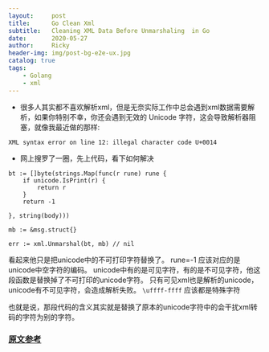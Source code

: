 ```yaml
---
layout:     post
title:      Go Clean Xml 
subtitle:   Cleaning XML Data Before Unmarshaling  in Go
date:       2020-05-27
author:     Ricky
header-img: img/post-bg-e2e-ux.jpg
catalog: true
tags:
    - Golang
    - xml
---
```



- 很多人其实都不喜欢解析xml，但是无奈实际工作中总会遇到xml数据需要解析，如果你特别不幸，你还会遇到无效的 Unicode 字符，这会导致解析器阻塞，就像我最近做的那样:


```shell script
XML syntax error on line 12: illegal character code U+0014
```


- 网上搜罗了一圈，先上代码，看下如何解决


```
bt := []byte(strings.Map(func(r rune) rune {
    if unicode.IsPrint(r) {
        return r
    }
    return -1

}, string(body)))

mb := &msg.struct{}

err := xml.Unmarshal(bt, mb) // nil

```

看起来他只是把unicode中的不可打印字符替换了。
rune=-1 应该对应的是unicode中空字符的编码。
unicode中有的是可见字符，有的是不可见字符，他这段函数是替换掉了不可打印的unicode字符。
只有可见xml也是解析的unicode，unicode有不可见字符，会造成解析失败。
```\uffff-ffff``` 应该都是特殊字符 

也就是说，那段代码的含义其实就是替换了原本的unicode字符中的会干扰xml转码的字符为别的字符。

### [原文参考](https://blog.zikes.me/post/cleaning-xml-files-before-unmarshaling-in-go/)
